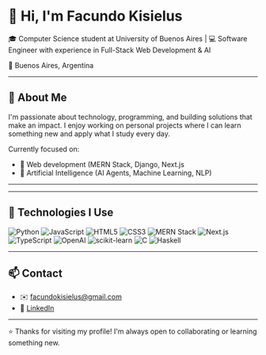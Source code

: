 # 👋 Hi, I'm Facundo Kisielus

🎓 Computer Science student at University of Buenos Aires | 💻 Software Engineer with experience in Full-Stack Web Development & AI 

📍 Buenos Aires, Argentina  

---

## 🚀 About Me

I'm passionate about technology, programming, and building solutions that make an impact. I enjoy working on personal projects where I can learn something new and apply what I study every day.

Currently focused on:

- 🔨 Web development (MERN Stack, Django, Next.js
- 🤖 Artificial Intelligence (AI Agents, Machine Learning, NLP)

---

---
## 🧰 Technologies I Use

![Python](https://img.shields.io/badge/Python-3776AB?style=flat&logo=python&logoColor=white)
![JavaScript](https://img.shields.io/badge/JavaScript-F7DF1E?style=flat&logo=javascript&logoColor=black)
![HTML5](https://img.shields.io/badge/HTML5-E34F26?style=flat&logo=html5&logoColor=white)
![CSS3](https://img.shields.io/badge/CSS3-1572B6?style=flat&logo=css3&logoColor=white)
![MERN Stack](https://img.shields.io/badge/MERN%20Stack-3C873A?style=flat&logo=mongodb&logoColor=white)
![Next.js](https://img.shields.io/badge/Next.js-000000?style=flat&logo=nextdotjs&logoColor=white)
![TypeScript](https://img.shields.io/badge/TypeScript-3178C6?style=flat&logo=typescript&logoColor=white)
![OpenAI](https://img.shields.io/badge/OpenAI-412991?style=flat&logo=openai&logoColor=white)
![scikit-learn](https://img.shields.io/badge/scikit--learn-F7931E?style=flat&logo=scikitlearn&logoColor=white)
![C](https://img.shields.io/badge/C-00599C?style=flat&logo=c&logoColor=white)
![Haskell](https://img.shields.io/badge/Haskell-5D4F85?style=flat&logo=haskell&logoColor=white)


---

## 📫 Contact

- ✉️ facundokisielus@gmail.com  
- 💼 [LinkedIn](https://www.linkedin.com/in/facundo-kisielus-39819a228/)  

---

⭐ Thanks for visiting my profile! I'm always open to collaborating or learning something new.

